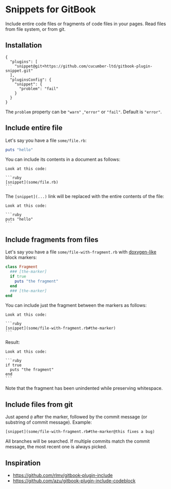 # Snippets for GitBook

Include entire code files or fragments of code files in your pages.
Read files from file system, or from git.

## Installation

```
{
  "plugins": [
    "snippet@git+https://github.com/cucumber-ltd/gitbook-plugin-snippet.git"
  ],
  "pluginsConfig": {
    "snippet": {
      "problem": "fail"
    }
  }
}
```

The `problem` property can be `"warn"` ,`"error"` or `"fail"`. Default is `"error"`.

## Include entire file

Let's say you have a file `some/file.rb`:

```ruby
puts "hello"
```

You can include its contents in a document as follows:

    Look at this code:

    ```ruby
    [snippet](some/file.rb)
    ```

The `[snippet](...)` link will be replaced with the entire contents of the file:

    Look at this code:

    ```ruby
    puts "hello"
    ```

## Include fragments from files

Let's say you have a file `some/file-with-fragment.rb` with 
[doxygen-like](https://www.stack.nl/~dimitri/doxygen/manual/commands.html#cmdsnippet) block markers:

```ruby
class Fragment
  ### [the-marker]
  if true
    puts "the fragment"
  end
  ### [the-marker]
end
```

You can include just the fragment between the markers as follows:

    Look at this code:

    ```ruby
    [snippet](some/file-with-fragment.rb#the-marker)
    ```

Result:

    Look at this code:

    ```ruby
    if true
      puts "the fragment"
    end
    ```

Note that the fragment has been unindented while preserving whitespace.

## Include files from git

Just apend `@` after the marker, followed by the commit message (or substring of commit message). Example:

    [snippet](some/file-with-fragment.rb#the-marker@this fixes a bug)

All branches will be searched. If multiple commits match the commit message, the most recent one is always picked.

## Inspiration

* https://github.com/rlmv/gitbook-plugin-include
* https://github.com/azu/gitbook-plugin-include-codeblock
